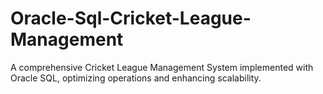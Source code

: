 # Oracle-Sql-Cricket-League-Management
A comprehensive Cricket League Management System implemented with Oracle SQL, optimizing operations and enhancing scalability.
